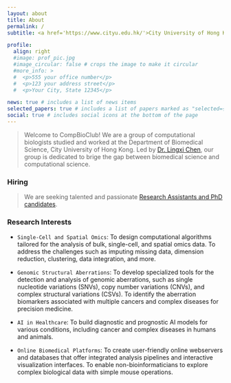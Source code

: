 ```yaml
---
layout: about
title: About
permalink: /
subtitle: <a href='https://www.cityu.edu.hk/'>City University of Hong Kong</a> | <a href='https://www.cityu.edu.hk/bms/'>CityUHK BMS</a>

profile:
  align: right
  #image: prof_pic.jpg
  #image_circular: false # crops the image to make it circular
  #more_info: >
  #  <p>555 your office number</p>
  #  <p>123 your address street</p>
  #  <p>Your City, State 12345</p>

news: true # includes a list of news items
selected_papers: true # includes a list of papers marked as "selected={true}"
social: true # includes social icons at the bottom of the page
---
```


> Welcome to CompBioClub! We are a group of computational biologists studied and worked at the Department of Biomedical Science, City University of Hong Kong. Led by [Dr. Lingxi Chen](https://thelingxichen.github.io/), our group is dedicated to brige the gap between biomedical science and computational science.

### Hiring 
> We are seeking talented and passionate <a href='/hiring'>Research Assistants and PhD candidates</a>.

### Research Interests

+ `Single-Cell and Spatial Omics`:
  To design computational algorithms tailored for the analysis of bulk, single-cell, and spatial omics data. To address the challenges such as imputing missing data, dimension reduction, clustering, data integration, and more.

+ `Genomic Structural Aberrations`:
  To develop specialized tools for the detection and analysis of genomic aberrations, such as single nucleotide variations (SNVs), copy number variations (CNVs), and complex structural variations (CSVs). To identify the aberration biomarkers associated with multiple cancers and complex diseases for precision medicine.

+ `AI in Healthcare`:
  To build diagnostic and prognostic AI models for various conditions, including cancer and complex diseases in humans and animals.

+ `Online Biomedical Platforms`:
  To create user-friendly online webservers and databases that offer integrated analysis pipelines and interactive visualization interfaces. To enable non-bioinformaticians to explore complex biological data with simple mouse operations.
